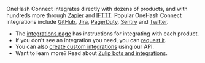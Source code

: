 OneHash Connect integrates directly with dozens of products, and with hundreds
more through [Zapier](/integrations/doc/zapier) and
[IFTTT](/integrations/doc/ifttt).  Popular OneHash Connect integrations include
[GitHub](/integrations/doc/github), [Jira](/integrations/doc/jira),
[PagerDuty](/integrations/doc/pagerduty),
[Sentry](/integrations/doc/sentry) and
[Twitter](/integrations/doc/twitter).

* The [integrations page](/integrations/) has instructions for
  integrating with each product.
* If you don't see an integration you need, you can [request it](/help/request-an-integration).
* You can also [create custom integrations](/api/integrations-overview) using our API.
* Want to learn more? Read about [Zulip bots and integrations](/help/bots-and-integrations).
